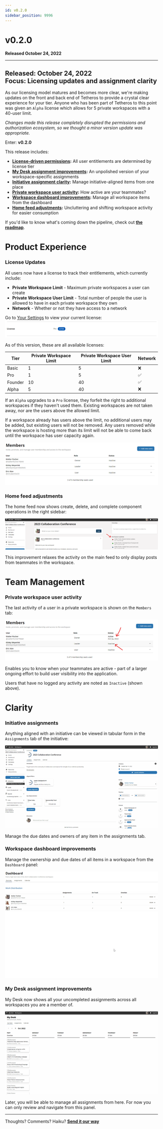 ```yaml
---
id: v0.2.0
sidebar_position: 9996
---
```


# v0.2.0
**Released October 24, 2022**
  
---

**Released:** October 24, 2022  
**Focus:** Licensing updates and assignment clarity
---  
As our licensing model matures and becomes more clear, we're making updates on the front and back end of Tetheros to provide a crystal clear experience for your tier.  Anyone who has been part of Tetheros to this point was given an `Alpha` license which allows for 5 private workspaces with a 40-user limit.  
  
*Changes made this release completely disrupted the permissions and authorization ecosystem, so we thought a minor version update was appropriate.*  
  
Enter: **v0.2.0**
  
This release includes:  
- **[License-driven permissions](#license-updates):** All user entitlements are determined by license tier  
- **[My Desk assignment improvements](#my-desk-assignment-improvements):** An unpolished version of your workspace-specific assignments  
- **[Initiative assignment clarity](#initiative-assignments):** Manage initiative-aligned items from one place    
- **[Private workspace user activity](#private-workspace-user-activity):** How active are your teammates?  
- **[Workspace dashboard improvements](#workspace-dashboard-improvements):** Manage all workspace items from the dashboard 
- **[Home feed adjustments](#):** Uncluttering and shifting workspace activity for easier consumption 

  
If you'd like to know what's coming down the pipeline, check out **[the roadmap](/docs/roadmap)**.  
# Product Experience  
  
### License Updates  

All users now have a license to track their entitlements, which currently include:  
- **Private Workspace Limit** - Maximum private workspaces a user can create  
- **Private Workspace User Limit** - Total number of people the user is allowed to have in each private workspace they own  
- **Network** - Whether or not they have access to a network  
  
Go to [Your Settings](https://tetheros.com/settings) to view your current license:  
[![License](../assets/v020-workspace-2.png)](../assets/v020-workspace-2.png)  
  
As of this version, these are all available licenses:   
  
| **Tier** | **Private Workspace Limit** | **Private Workspace User Limit** | **Network** |
| --- | --- | --- | --- | 
| Basic | 1 | 5 | ❌ |   
| Pro | 1 | 5 | ✅ |   
| Founder | 10 | 40 | ✅ |   
| Alpha | 5 | 40 | ❌ |   
  
If an `Alpha` upgrades to a `Pro` license, they forfeit the right to additional workspaces if they haven't used them.  Existing workspaces are not taken away, nor are the users above the allowed limit.  
  
If a workspace already has users above the limit, no additional users may be added, but existing users will not be removed.  Any users removed while the workspace is hosting more than its limit will not be able to come back until the workspace has user capacity again.  
  
[![Workspace users limit](../assets/v020-workspace-1.png)](../assets/v020-workspace-1.png)  

### Home feed adjustments  
  
The home feed now shows create, delete, and complete component operations in the right sidebar:  
  
[![Home feed](../assets/v020-home-feed.png)](../assets/v020-home-feed.png)  
  
This improvement relaxes the activity on the main feed to only display posts from teammates in the workspace.
 
# Team Management  
  
### Private workspace user activity  
The last activity of a user in a private workspace is shown on the `Members` tab:  

[![Workspace activity](../assets/v020-workspace-activity-1.png)](../assets/v020-workspace-activity-1.png)  
  
Enables you to know when your teammates are active - part of a larger ongoing effort to build user visibility into the application.  
  
Users that have no logged any activity are noted as `Inactive` (shown above).  

# Clarity  
  
### Initiative assignments  
Anything aligned with an initiative can be viewed in tabular form in the `Assignments` tab of the initiative:  
  
[![Initiative Assignments](../assets/v020-initiative-assignments.gif)](../assets/v020-initiative-assignments.gif)  
  
Manage the due dates and owners of any item in the assignments tab.  
  
### Workspace dashboard improvements  
  
Manage the ownership and due dates of all items in a workspace from the `Dashboard` panel:  
  
[![Dashboard assignments](../assets/v020-dashboard-assignments.gif)](../assets/v020-dashboard-assignments.gif)  

  
### My Desk assignment improvements  
My Desk now shows all your uncompleted assignments across all workspaces you are a member of.  
  
[![My Desk Assignments](../assets/v020-mydesk-assignments.gif)](../assets/v020-mydesk-assignments.gif)  
  
Later, you will be able to manage all assignments from here.  For now you can only review and navigate from this panel.
  
---  
Thoughts?  Comments?  Haiku?  **[Send it our way](mailto:ideas@tetheros.com)**